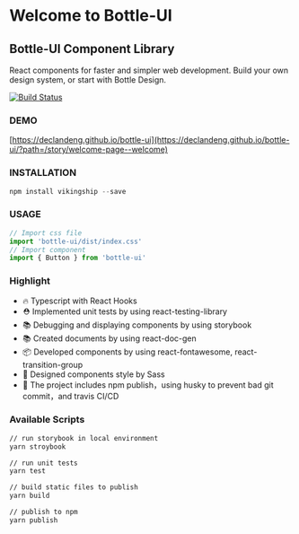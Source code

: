# Welcome to Bottle-UI

## Bottle-UI Component Library

React components for faster and simpler web development. Build your own design system, or start with Bottle Design.

[![Build Status](https://travis-ci.com/DeclanDeng/bottle-ui.svg?branch=master)](https://travis-ci.com/github/DeclanDeng/bottle-ui)

### DEMO

[https://declandeng.github.io/bottle-ui](https://declandeng.github.io/bottle-ui/?path=/story/welcome-page--welcome)


### INSTALLATION

~~~javascript
npm install vikingship --save
~~~

### USAGE

~~~javascript
// Import css file
import 'bottle-ui/dist/index.css'
// Import component
import { Button } from 'bottle-ui'
~~~

### Highlight

* 🔥 Typescript with React Hooks
* ⛑️ Implemented unit tests by using react-testing-library
* 📚 Debugging and displaying components by using storybook
* 📚 Created documents by using react-doc-gen
* 📦 Developed components by using react-fontawesome, react-transition-group
* 🌹 Designed components style by Sass
* 🎉 The project includes npm publish，using husky to prevent bad git commit，and travis CI/CD

### Available Scripts

~~~bash
// run storybook in local environment
yarn stroybook

// run unit tests
yarn test

// build static files to publish
yarn build

// publish to npm
yarn publish
~~~
